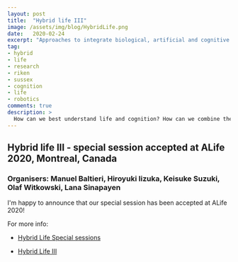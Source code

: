 ```yaml
---
layout: post
title:  "Hybrid life III"
image: /assets/img/blog/HybridLife.png
date:   2020-02-24
excerpt: "Approaches to integrate biological, artificial and cognitive systems."
tag:
- hybrid
- life
- research
- riken
- sussex
- cognition
- life
- robotics
comments: true
description: >
  How can we best understand life and cognition? How can we combine the results of different technological advances with natural organisms?
---
```



## Hybrid life III - special session accepted at ALife 2020, Montreal, Canada
### Organisers: Manuel Baltieri, Hiroyuki Iizuka, Keisuke Suzuki, Olaf Witkowski, Lana Sinapayen
I'm happy to announce that our special session has been accepted at ALife 2020!

For more info:

- [Hybrid Life Special sessions](https://manuelbaltieri.com/research/2019-11-03-hybrid-life/)

- [Hybrid Life III](https://sites.google.com/view/hybrid-life-iii/)